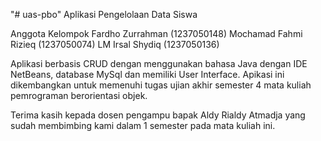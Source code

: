 "# uas-pbo" 
Aplikasi Pengelolaan Data Siswa

Anggota Kelompok 
Fardho Zurrahman (1237050148)
Mochamad Fahmi Rizieq (1237050074)
LM Irsal Shydiq (1237050136)

Aplikasi berbasis CRUD dengan menggunakan bahasa Java dengan IDE NetBeans, database MySql dan memiliki User Interface.
Apikasi ini dikembangkan untuk memenuhi tugas ujian akhir semester 4 mata kuliah pemrograman berorientasi objek.

Terima kasih kepada dosen pengampu bapak Aldy Rialdy Atmadja yang sudah membimbing kami dalam 1 semester pada mata kuliah ini.
